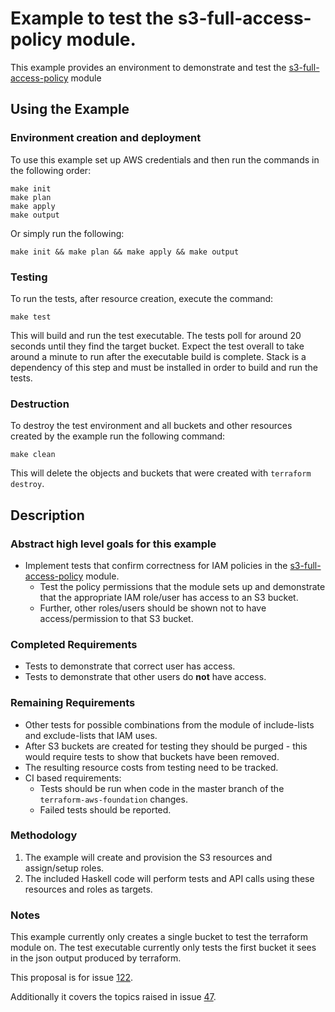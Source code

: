 # Example to test the s3-full-access-policy module.

This example provides an environment to demonstrate and test the [s3-full-access-policy](https://github.com/fpco/terraform-aws-foundation/tree/master/modules/s3-full-access-policy) module

## Using the Example

### Environment creation and deployment

To use this example set up AWS credentials and then run the commands in the 
following order:

```
make init
make plan
make apply
make output
```

Or simply run the following:

```
make init && make plan && make apply && make output
```

### Testing

To run the tests, after resource creation, execute the command:

```
make test
```

This will build and run the test executable. The tests poll for around 20 seconds until they find the target bucket. Expect the test overall to take around a minute to run after the executable build is complete.
Stack is a dependency of this step and must be installed in order to build and run the tests.

### Destruction

To destroy the test environment and all buckets and other resources created by the example run the following command:

```
make clean
```

This will delete the objects and buckets that were created with `terraform destroy`.

## Description

### Abstract high level goals for this example

- Implement tests that confirm correctness for IAM policies in the [s3-full-access-policy](https://github.com/fpco/terraform-aws-foundation/tree/master/modules/s3-full-access-policy) module.
  * Test the policy permissions that the module sets up and demonstrate that the appropriate IAM role/user has access to an S3 bucket.
  * Further, other roles/users should be shown not to have access/permission to that S3 bucket.

### Completed Requirements

- Tests to demonstrate that correct user has access.
- Tests to demonstrate that other users do **not** have access.

### Remaining Requirements

- Other tests for possible combinations from the module of include-lists and exclude-lists that IAM uses.
- After S3 buckets are created for testing they should be purged - this would require tests to show that buckets have been removed.
- The resulting resource costs from testing need to be tracked.
- CI based requirements:
  * Tests should be run when code in the master branch of the `terraform-aws-foundation` changes.
  * Failed tests should be reported.

### Methodology

1. The example will create and provision the S3 resources and assign/setup roles.
2. The included Haskell code will perform tests and API calls using these resources and roles as targets.

### Notes

This example currently only creates a single bucket to test the terraform module on. The test executable currently only tests the first bucket it sees in the json output produced by terraform.

This proposal is for issue [122](https://github.com/fpco/terraform-aws-foundation/issues/122).

Additionally it covers the topics raised in issue [47](https://github.com/fpco/terraform-aws-foundation/issues/47).
